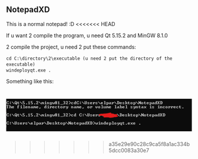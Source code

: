 ## NotepadXD

This is a normal notepad! :D
<<<<<<< HEAD

If u want 2 compile the program, u need Qt 5.15.2 and MinGW 8.1.0

2 compile the project, u need 2 put these commands:

```
cd C:\directory\2\executable (u need 2 put the directory of the executable)
windeployqt.exe .
```

Something like this:

![commands](a/screenshot.png)
=======
>>>>>>> a35e29e90c28c9ca5f8a1ac334b5dcc0083a30e7
